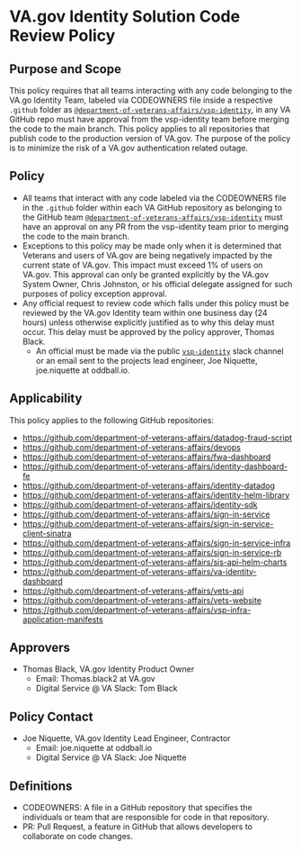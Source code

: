 # VA.gov Identity Solution Code Review Policy

## Purpose and Scope

This policy requires that all teams interacting with any code belonging to the VA.go Identity Team, labeled via CODEOWNERS file inside a respective `.github` folder as [`@department-of-veterans-affairs/vsp-identity`](https://github.com/orgs/department-of-veterans-affairs/teams/vsp-identity), in any VA GitHub repo must have approval from the vsp-identity team before merging the code to the main branch. This policy applies to all repositories that publish code to the production version of VA.gov. The purpose of the policy is to minimize the risk of a VA.gov authentication related outage.

## Policy

- All teams that interact with any code labeled via the CODEOWNERS file in the `.github` folder within each VA GitHub repository as belonging to the GitHub team [`@department-of-veterans-affairs/vsp-identity`](https://github.com/orgs/department-of-veterans-affairs/teams/vsp-identity) must have an approval on any PR from the vsp-identity team prior to merging the code to the main branch.
- Exceptions to this policy may be made only when it is determined that Veterans and users of VA.gov are being negatively impacted by the current state of VA.gov. This impact must exceed 1% of users on VA.gov. This approval can only be granted explicitly by the VA.gov System Owner, Chris Johnston, or his official delegate assigned for such purposes of policy exception approval.
- Any official request to review code which falls under this policy must be reviewed by the VA.gov Identity team within one business day (24 hours) unless otherwise explicitly justified as to why this delay must occur. This delay must be approved by the policy approver, Thomas Black.
    - An official must be made via the public [`vsp-identity`](https://dsva.slack.com/archives/CSFV4QTKN) slack channel or an email sent to the projects lead engineer, Joe Niquette, joe.niquette at oddball.io.

## Applicability

This policy applies to the following GitHub repositories:

- https://github.com/department-of-veterans-affairs/datadog-fraud-script
- https://github.com/department-of-veterans-affairs/devops
- https://github.com/department-of-veterans-affairs/fwa-dashboard
- https://github.com/department-of-veterans-affairs/identity-dashboard-fe
- https://github.com/department-of-veterans-affairs/identity-datadog
- https://github.com/department-of-veterans-affairs/identity-helm-library
- https://github.com/department-of-veterans-affairs/identity-sdk
- https://github.com/department-of-veterans-affairs/sign-in-service
- https://github.com/department-of-veterans-affairs/sign-in-service-client-sinatra
- https://github.com/department-of-veterans-affairs/sign-in-service-infra
- https://github.com/department-of-veterans-affairs/sign-in-service-rb
- https://github.com/department-of-veterans-affairs/sis-api-helm-charts
- https://github.com/department-of-veterans-affairs/va-identity-dashboard
- https://github.com/department-of-veterans-affairs/vets-api
- https://github.com/department-of-veterans-affairs/vets-website
- https://github.com/department-of-veterans-affairs/vsp-infra-application-manifests

## Approvers

- Thomas Black, VA.gov Identity Product Owner
    - Email: Thomas.black2 at VA.gov
    - Digital Service @ VA Slack: Tom Black

## Policy Contact

- Joe Niquette, VA.gov Identity Lead Engineer, Contractor
    - Email: joe.niquette at oddball.io
    - Digital Service @ VA Slack: Joe Niquette

## Definitions

- CODEOWNERS: A file in a GitHub repository that specifies the individuals or team that are responsible for code in that repository.
- PR: Pull Request, a feature in GitHub that allows developers to collaborate on code changes.
